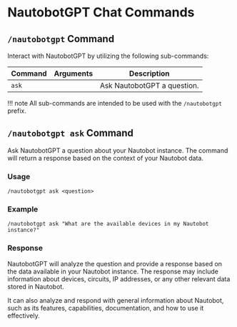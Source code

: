# NautobotGPT Chat Commands

## `/nautobotgpt` Command

Interact with NautobotGPT by utilizing the following sub-commands:

| Command | Arguments | Description |
|-------- | --------- | ----------- |
| `ask` | | Ask NautobotGPT a question. |

!!! note
    All sub-commands are intended to be used with the `/nautobotgpt` prefix.

## `/nautobotgpt ask` Command

Ask NautobotGPT a question about your Nautobot instance. The command will return a response based on the context of your Nautobot data.

### Usage

```shell
/nautobotgpt ask <question>
```

### Example

```shell
/nautobotgpt ask "What are the available devices in my Nautobot instance?"
```

### Response

NautobotGPT will analyze the question and provide a response based on the data available in your Nautobot instance. The response may include information about devices, circuits, IP addresses, or any other relevant data stored in Nautobot.

It can also analyze and respond with general information about Nautobot, such as its features, capabilities, documentation, and how to use it effectively.
